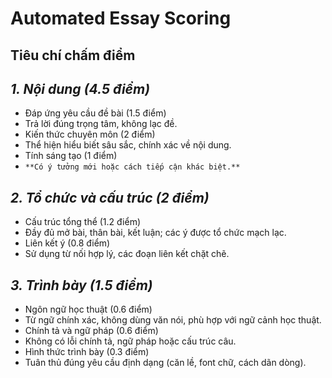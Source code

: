 # Automated Essay Scoring

## Tiêu chí chấm điểm
## *1. Nội dung (4.5 điểm)*
- Đáp ứng yêu cầu đề bài (1.5 điểm)
- Trả lời đúng trọng tâm, không lạc đề.
- Kiến thức chuyên môn (2 điểm)
- Thể hiện hiểu biết sâu sắc, chính xác về nội dung.
- Tính sáng tạo (1 điểm)
- `**Có ý tưởng mới hoặc cách tiếp cận khác biệt.**`

## *2. Tổ chức và cấu trúc (2 điểm)*
- Cấu trúc tổng thể (1.2 điểm)
- Đầy đủ mở bài, thân bài, kết luận; các ý được tổ chức mạch lạc.
- Liên kết ý (0.8 điểm)
- Sử dụng từ nối hợp lý, các đoạn liên kết chặt chẽ.

## *3. Trình bày (1.5 điểm)*
- Ngôn ngữ học thuật (0.6 điểm)
- Từ ngữ chính xác, không dùng văn nói, phù hợp với ngữ cảnh học thuật.
- Chính tả và ngữ pháp (0.6 điểm)
- Không có lỗi chính tả, ngữ pháp hoặc cấu trúc câu.
- Hình thức trình bày (0.3 điểm)
- Tuân thủ đúng yêu cầu định dạng (căn lề, font chữ, cách dãn dòng).
